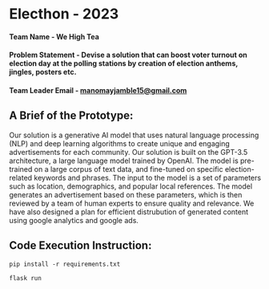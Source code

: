 # Electhon - 2023

#### Team Name - We High Tea
#### Problem Statement - Devise a solution that can boost voter turnout on election day at the polling stations by creation of election anthems, jingles, posters etc.
#### Team Leader Email - manomayjamble15@gmail.com

## A Brief of the Prototype:
Our solution is a generative AI model that uses natural language processing (NLP) and deep learning algorithms to create unique and engaging advertisements for each community. Our solution is built on the GPT-3.5 architecture, a large language model trained by OpenAI. The model is pre-trained on a large corpus of text data, and fine-tuned on specific election-related keywords and phrases.
The input to the model is a set of parameters such as location, demographics, and popular local references. The model generates an advertisement based on these parameters, which is then reviewed by a team of human experts to ensure quality and relevance.
We have also designed a plan for efficient distrubution of generated content using google analytics and google ads.

## Code Execution Instruction:
  `pip install -r requirements.txt`
  
  `flask run`
  

